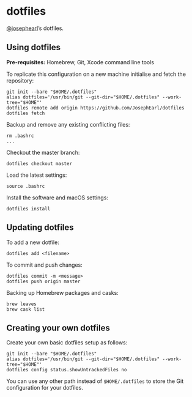 # dotfiles

[@josephearl](https://twitter.com/josephearl)’s dotfiles.

## Using dotfiles

**Pre-requisites:** Homebrew, Git, Xcode command line tools

To replicate this configuration on a new machine initialise and fetch the repository:

    git init --bare "$HOME/.dotfiles"
    alias dotfiles='/usr/bin/git --git-dir="$HOME/.dotfiles" --work-tree="$HOME"'
    dotfiles remote add origin https://github.com/JosephEarl/dotfiles
    dotfiles fetch

Backup and remove any existing conflicting files:

    rm .bashrc
    ...

Checkout the master branch:

    dotfiles checkout master

Load the latest settings:

    source .bashrc

Install the software and macOS settings:

    dotfiles install

## Updating dotfiles

To add a new dotfile:

    dotfiles add <filename>

To commit and push changes:

    dotfiles commit -m <message>
    dotfiles push origin master

Backing up Homebrew packages and casks:

    brew leaves
    brew cask list

## Creating your own dotfiles

Create your own basic dotfiles setup as follows:

    git init --bare "$HOME/.dotfiles"
    alias dotfiles='/usr/bin/git --git-dir="$HOME/.dotfiles" --work-tree="$HOME"'
    dotfiles config status.showUntrackedFiles no

You can use any other path instead of `$HOME/.dotfiles` to store the Git configuration for your dotfiles.
